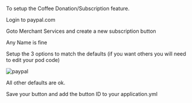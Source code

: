To setup the Coffee Donation/Subscription feature.

Login to paypal.com

Goto Merchant Services and create a new subscription button

Any Name is fine

Setup the 3 options to match the defaults (if you want others you will need to edit your pod code)

![paypal](https://diasp.org/uploads/images/scaled_full_be8a4eba9d3aba1df91a.png)

All other defaults are ok.

Save your button and add the button ID to your application.yml